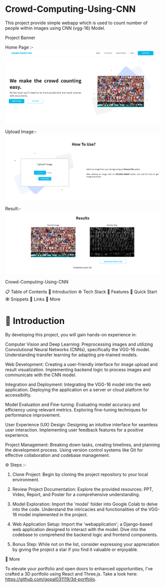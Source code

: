 # Crowd-Computing-Using-CNN
This project provide simple webapp which is used to count number of people within images using CNN (vgg-16) Model.


Project Banner

Home Page :-
![Alt text](<WebApplicationImages/Home Page.png>)

Upload Image:-
![Alt text](<WebApplicationImages/How to Use 1.png>)

Result:-
![Alt text](WebApplicationImages/Results.png)

Crowd-Computing-Using-CNN

📋 Table of Contents
🤖 Introduction
⚙️ Tech Stack
🔋 Features
🤸 Quick Start
🕸️ Snippets
🔗 Links
🚀 More




🤖 Introduction
=================
By developing this project, you will gain hands-on experience in:

Computer Vision and Deep Learning:
    Preprocessing images and utilizing Convolutional Neural Networks (CNNs), specifically the VGG-16 model.
    Understanding transfer learning for adapting pre-trained models.

Web Development:
    Creating a user-friendly interface for image upload and result visualization.
    Implementing backend logic to process images and communicate with the CNN model.

Integration and Deployment:
    Integrating the VGG-16 model into the web application.
    Deploying the application on a server or cloud platform for accessibility.

Model Evaluation and Fine-tuning:
    Evaluating model accuracy and efficiency using relevant metrics.
    Exploring fine-tuning techniques for performance improvement.

User Experience (UX) Design:
    Designing an intuitive interface for seamless user interaction.
    Implementing user feedback features for a positive experience.

Project Management:
    Breaking down tasks, creating timelines, and planning the development process.
    Using version control systems like Git for effective collaboration and codebase management.



⚙️ Steps :-

1. Clone Project:
    Begin by cloning the project repository to your local environment.
    
2. Review Project Documentation:
    Explore the provided resources: PPT, Video, Report, and Poster for a comprehensive understanding.

3. Model Exploration:
    Import the 'model' folder into Google Colab to delve into the code.
    Understand the intricacies and functionalities of the VGG-16 model implemented in the project.

4. Web Application Setup:
    Import the 'webapplication'; a Django-based web application designed to interact with the model.
    Dive into the codebase to comprehend the backend logic and frontend components.

5. Bonus Step:
    While not on the list, consider expressing your appreciation by giving the project a star if you find it valuable or enjoyable.


🚀 More

To elevate your portfolio and open doors to enhanced opportunities, I've crafted a 3D portfolio using React and Three.js. Take a look here: https://github.com/gopal031119/3d-portfolio.

